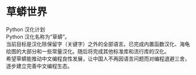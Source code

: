 # 草蟒世界
Python 汉化计划<br>
Python 汉化名称为“草蟒”。<br>
当前目标是汉化除保留字（关键字）之外的全部语言。已完成内置函数汉化、海龟绘图的大部分和一些常量汉化。随后将完成其他标准库和流行库的汉化。<br>
希望草蟒能推动中文编程良性发展，让中国人不再因语言问题而对编程退避三舍，逐步建立完善中文编程生态。<br>
